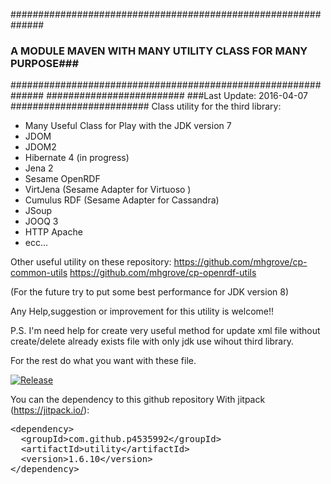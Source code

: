 ##############################################################
### A MODULE MAVEN WITH MANY UTILITY CLASS FOR MANY PURPOSE###
##############################################################
#########################
###Last Update: 2016-04-07
#########################
Class utility for the third library:
- Many Useful Class for Play with the JDK version 7
- JDOM
- JDOM2 
- Hibernate 4 (in progress)
- Jena 2 
- Sesame OpenRDF
- VirtJena (Sesame Adapter for Virtuoso ) 
- Cumulus RDF (Sesame Adapter for Cassandra)
- JSoup
- JOOQ 3
- HTTP Apache
- ecc...

Other useful utility on these repository:
https://github.com/mhgrove/cp-common-utils
https://github.com/mhgrove/cp-openrdf-utils

(For the future try to put some best performance for JDK version 8)

Any Help,suggestion or improvement for this utility is welcome!!

P.S. I'm need help for create very useful method for update xml file without create/delete already exists file
with only jdk use wihout third library.

For the rest do what you want with these file.

[![Release](https://img.shields.io/github/release/p4535992/utility.svg?label=maven)](https://jitpack.io/p4535992/utility)

You can the dependency to this github repository With jitpack (https://jitpack.io/):

<!-- Put the Maven coordinates in your HTML: -->
 <pre class="prettyprint">&lt;dependency&gt;
  &lt;groupId&gt;com.github.p4535992&lt;/groupId&gt;
  &lt;artifactId&gt;utility&lt;/artifactId&gt;
  &lt;version&gt;<span id="latest_release">1.6.10</span>&lt;/version&gt;
&lt;/dependency&gt;  </pre>

<!-- Add this script to update "latest_release" span to latest version -->
<script>
      var user = 'p4535992'; // Replace with your user/repo
      var repo = 'utility'

      var xmlhttp = new XMLHttpRequest();
      xmlhttp.onreadystatechange = function() {
          if (xmlhttp.readyState == 4 && xmlhttp.status == 200) {
              var myArr = JSON.parse(xmlhttp.responseText);
              populateRelease(myArr);
          }
      }
      xmlhttp.open("GET", "https://api.github.com/repos/" user + "/" + repo + "/releases", true);
      xmlhttp.send();

      function populateRelease(arr) {
          var release = arr[0].tag_name;
          document.getElementById("latest_release").innerHTML = release;
      }
</script>
